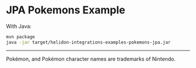 # JPA Pokemons Example

With Java:
```bash
mvn package
java -jar target/helidon-integrations-examples-pokemons-jpa.jar
```

---

Pokémon, and Pokémon character names are trademarks of Nintendo.
